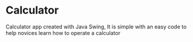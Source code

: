 # Calculator
Calculator app created with Java Swing, It is simple with an easy code to help novices learn how to operate a calculator
